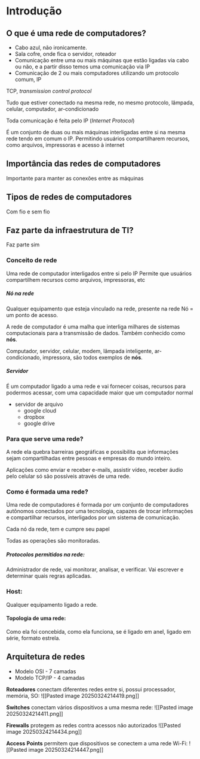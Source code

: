 # Introdução

## O que é uma rede de computadores?
- Cabo azul, não ironicamente.
- Sala cofre, onde fica o servidor, roteador
- Comunicação entre uma ou mais máquinas que estão ligadas via cabo ou não, e a partir disso temos uma comunicação via IP
- Comunicação de 2 ou mais computadores utilizando um protocolo comum, IP

TCP, *transmission control protocol*

Tudo que estiver conectado na mesma rede, no mesmo protocolo, lâmpada, celular, computador, ar-condicionado

Toda comunicação é feita pelo IP (*Internet Protocol*)

É um conjunto de duas ou mais máquinas interligadas entre si na mesma rede tendo em comum o IP.
Permitindo usuários compartilharem recursos, como arquivos, impressoras e acesso à internet

## Importância das redes de computadores
Importante para manter as conexões entre as máquinas

## Tipos de redes de computadores
Com fio e sem fio

## Faz parte da infraestrutura de TI?
Faz parte sim

### Conceito de rede
Uma rede de computador interligados entre si pelo IP
Permite que usuários compartilhem recursos como arquivos, impressoras, etc

##### Nó na rede
Qualquer equipamento que esteja vinculado na rede, presente na rede
Nó = um ponto de acesso.

A rede de computador é uma malha que interliga milhares de sistemas computacionais para a transmissão de dados. Também conhecido como **nós**.

Computador, servidor, celular, modem, lâmpada inteligente, ar-condicionado, impressora, são todos exemplos de **nós**.
##### Servidor
É um computador ligado a uma rede e vai fornecer coisas, recursos para podermos acessar, com uma capacidade maior que um computador normal
- servidor de arquivo
	- google cloud
	- dropbox
	- google drive
### Para que serve uma rede?
A rede ela quebra barreiras geográficas e possibilita que informações sejam compartilhadas entre pessoas e empresas do mundo inteiro.

Aplicações como enviar e receber e-mails, assistir vídeo, receber áudio pelo celular só são possíveis através de uma rede.

### Como é formada uma rede?
Uma rede de computadores é formada por um conjunto de computadores autônomos conectados por uma tecnologia, capazes de trocar informações e compartilhar recursos, interligados por um sistema de comunicação.

Cada nó da rede, tem e cumpre seu papel

Todas as operações são monitoradas.
##### Protocolos permitidos na rede:
Administrador de rede, vai monitorar, analisar, e verificar. Vai escrever e determinar quais regras aplicadas.
### Host:
Qualquer equipamento ligado a rede.
#### Topologia de uma rede: 
Como ela foi concebida, como ela funciona, se é ligado em anel, ligado em série, formato estrela.

## Arquitetura de redes
- Modelo OSI - 7 camadas
- Modelo TCP/IP - 4 camadas

**Roteadores** conectam diferentes redes entre si, possui processador, memória, SO:
![[Pasted image 20250324214419.png]]

**Switches** conectam vários dispositivos a uma mesma rede:
![[Pasted image 20250324214411.png]]

**Firewalls** protegem as redes contra acessos não autorizados
![[Pasted image 20250324214434.png]]

**Access** **Points** permitem que dispositivos se conectem a uma rede Wi-Fi:
![[Pasted image 20250324214447.png]]

